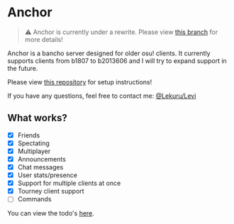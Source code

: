 # Anchor

> ⚠️ Anchor is currently under a rewrite.
> Please view [this branch](https://github.com/osuTitanic/anchor/tree/rewrite) for more details!

Anchor is a bancho server designed for older osu! clients.
It currently supports clients from b1807 to b2013606 and I will try to expand support in the future.

Please view [this repository](https://github.com/osuTitanic/titanic) for setup instructions!

If you have any questions, feel free to contact me: [@Lekuru/Levi](https://github.com/lekuruu)

## What works?

- [x] Friends
- [x] Spectating
- [x] Multiplayer
- [x] Announcements
- [x] Chat messages
- [x] User stats/presence
- [x] Support for multiple clients at once
- [x] Tourney client support
- [ ] Commands

You can view the todo's [here](https://github.com/users/Lekuruu/projects/2).
